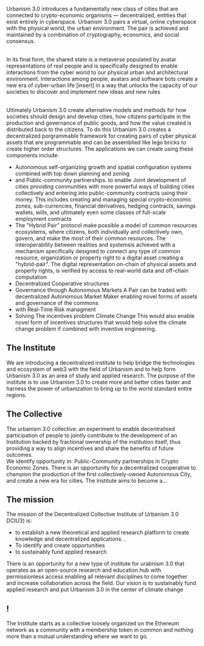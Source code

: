 
Urbanism 3.0 introduces a fundamentally new class of cities that are connected to crypto-economic organisms — decentralized, entities that exist entirely in cyberspace. Urbanism 3.0 pairs a virtual, online cyberspace with the physical world, the urban environment. The pair is achieved and maintained by a combination of cryptography, economics, and social consensus.<br><br>

In its final form, the shared state is a metaverse populated by avatar representations of real people and is specifically designed to enable interactions from the cyber world to our physical urban and architectural environment. Interactions among people, avatars and software bots create a new era of cyber-urban life [insert] in a way that unlocks the capacity of our societies to discover and implement new ideas and new rules<br><br>

Ultimately Urbanism 3.0 create alternative models and methods for how societies should design and develop cities, how citizens participate in the production and governance of public goods, and how the value created is distributed back to the citizens.
To do this Urbanism 3.0 creates a decentralized porgrammable framework for creating pairs of cyber physical assets that are programmable and can be assemblied like lego bricks to create higher order structures. The applications we can create using these  components include: 
* Autonomous self-organizing growth and spatial configuration systems combined with top down planning and zoning
* and Public-community partnerships.
to enable Joint development of cities providing communities with more powerful ways of building cities collectively and entering into public-community contracts using their money. This includes creating and managing special crypto-economic zones, sub-currencies, financial derivatives, hedging contracts, savings wallets, wills, and ultimately even some classes of full-scale employment contracts
* The "Hybrid Pair" protocol make possible a model of common resources ecosystems, where citizens, both individually and collectively own, govern, and make the most of their common resources. The interoperability between realities and systemsis achieved with a mechanism specifically designed to connect any type of common resource, organization or property right to a digital asset creating a "hybrid-pair". The digital representation on-chain of physical assets and property rights, is verified by access to real-world data and off-chain computation<br>
* Decentralized Cooperative structures 
* Governance through Autonomous Markets
A Pair can be traded with decentralized Autonomous Market Maker enabling novel forms of assets and governance of the commons
*  with Real-Time Risk managment 
* Solving The incentives problem Climate Change 
This would also enable novel form of incentives structures that would help solve the climate change problem if combined with inventive engineering.

## The Institute
We are introducing a decentralized institute to help bridge the technologies and ecosystem of web3 with the field of Urbanism and to help form Urbanism 3.0 as an area of study and applied research. The purpose of the institute is to use Urbanism 3.0 to create more and better cities faster and harness the power of urbanization to bring up to the world standard entire regions.<br>

## The Collective
The urbanism 3.0 collective: an experiment to enable decentralised participation  of people to jointly contribute to the development of an Institution backed by fractional ownership of the institution itself, thus providing a way to align incentives and share the benefits of future outcomes.<br>
We identify opportunity in:
Public-Community partnerships in Crypto Economic Zones. There is an opportunity for a decentralized cooperative to champion the production of the first collectively-owned Autonomous City, and create a new era for cities. The Institute aims to become a...



## The mission
The mission of the Decentralized Collective Institute of Urbanism 3.0 DCIU3) is:
* to establish a new theoretical and applied research platform to create knowledge and decentralized applications. .<br>
* To identify and create opportunities
* to sustainably fund applied research




There is an opportunity for a new type of institute for urabnism 3.0 that operates as an open-source research and education hub with permissionless access enabling all relevant disciplines to come together and increase collaboration across the field. Our vision is to sustainably fund applied research and put Urbanism 3.0 in the center of climate change

## !
The Institute starts as a collective loosely organized on the Ethereum network as a community with a membership token in common and nothing more than a mutual understanding where we want to go.<br>
